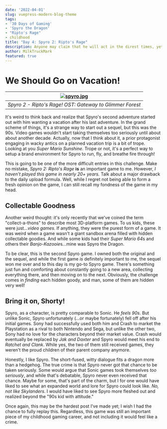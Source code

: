 ```yaml
---
date: '2022-04-01'
slug: vuepress-modern-blog-theme
tags:
- '30 Days of Gaming'
- 'Spyro the Dragon'
- "Ripto's Rage"
- childhood
title: "Day 4: Spyro 2: Ripto's Rage"
description: Anyone may claim that he will act in the direst times, yet only a brave man acts in times great and small.
author: MilkTruckMark
featured: true
---
```


# We Should Go on Vacation!

|[![spyro.jpg](https://img.youtube.com/vi/PEM-pYocKnI/0.jpg)](https://youtu.be/PEM-pYocKnI)|
|:--:|
|*Spyro 2 - Ripto's Rage! OST: Gateway to Glimmer Forest*|

It's weird to think back and realize that Spyro's second adventure started out with him wanting a vacation after his last adventure. In the grand scheme of things, it's a strange way to start out a sequel, but this was the 90s. Video games wouldn't start taking themselves too seriously until about about another decade. Actually, now that I think about it, a prior protagonist engaging in wacky antics on a planned vacation trip is a bit of trope. Looking at you *Super Mario Sunshine*. Trope or not, it's a perfect way to setup a brand environment for Spyro to run, fly, and breathe fire through!

This is going to be one of the more difficult entries in this challenge. Make no mistake, *Spyro 2: Ripto's Rage* **is** an important game to me. However, *I haven't played this game in nearly 20+ years.* Talk about a major drawback to the daily upload formula. Well, while I regret not being able to form a fresh opinion on the game, I can still recall my fondness of the game in my head.

## Collectable Goodness

Another weird thought: it's only recently that we've coined the term "collect-a-thons" to describe most 3D-platform games. To us kids, these were just...*video games.* If anything, they were the purest form of a game. It was weird when a game wasn't a giant sandbox arena filled with hidden collectable goodies. And while some kids had their *Super Mario 64*s and others their *Banjo-Kazooie*s...mine was Spyro the Dragon.

To be clear, this is the second Spyro game. I owned both the original and the sequel, and while the first game *is* definitely important to me, the sequel won me over and to this day is my go-to Spyro game. There's something just fun and comforting about constantly going to a new area, collecting everything there, and then moving on to the next. Obviously, the challenge comes in *finding* each hidden goody, and man, some of them are hidden very well!

## Bring it on, Shorty!

Spyro, as a character, is pretty comparable to Sonic. He *feels 90s*. But unlike Sonic, Spyro unfortunately (...or maybe fortunately) fell off after his initial games. Sony had successfully used both him and Crash to market the Playstation as a rival to both Nintendo and Sega, but unlike the other two, Sony had no love for the characters beyond their market value. Crash would eventually be replaced by *Jak and Daxter* and Spyro would meet his end to *Ratchet and Clank*. While yes, the two of them still received games, they weren't the proud children of their parent company anymore. 

Honestly, I like Spyro. The short-fused, witty dialogue fits a dragon more than a hedgehog. The true crime is that Spyro never got that chance to be taken seriously. Some would argue that Sonic games took themselves *too seriously*, and while that's debatable, Spyro never even received that chance. Maybe for some, that's part of the charm, but I for one would have liked to see what an expanded world and lore for Spyro could look like. *No, not like Skylanders*. I would have liked to see Spyro more fleshed out and realized beyond the "90s kid with attitude."

Once again, this may be the hardest post I've made yet; I wish I had the chance to fully replay this. Regardless, this game was still an important piece of my childhood gaming career, and not including it would feel like a crime.